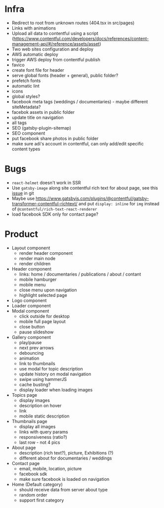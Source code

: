 # Infra

-   Redirect to root from unknown routes (404.tsx in src/pages)
-   Links with animations
-   Upload all data to contentful using a script (https://www.contentful.com/developers/docs/references/content-management-api/#/reference/assets/asset)
-   Two web sites configuration and deploy
-   AWS automatic deploy
-   trigger AWS deploy from contentful publish
-   favico
-   create font file for header
-   serve global fonts (header + general), public folder?
-   prefetch fonts
-   automatic lint
-   icons
-   global styles?
-   facebook meta tags (weddings / documentaries) - maybe different siteMetadata?
-   facebok assets in public folder
-   update title on navigation
-   all <head/> tags
-   SEO (gatsby-plugin-sitemap)
-   SEO component
-   put facebook share photos in public folder
-   make sure adi's account in contentful, can only add/edit specific content types

# Bugs

-   `react-helmet` doesn't work in SSR
-   Use `gatsby-image` along site contentful rich text for about page, see this [issue](https://github.com/contentful/rich-text/issues/70) in git
-   Maybe use https://www.gatsbyjs.com/plugins/@contentful/gatsby-transformer-contentful-richtext/ and put `display: inline` for `img` instead of `@contentful/rich-text-react-renderer`
-   load facebook SDK only for contact page?

# Product

-   Layout component
    -   render header component
    -   render main node
    -   render children
-   Header component
    -   links: home / documentaries / publications / about / contant
    -   mobile hamburger
    -   mobile menu
    -   close menu upon navigation
    -   highlight selected page
-   Logo component
-   Loader component
-   Modal component
    -   click outside for desktop
    -   mobile full page layout
    -   close button
    -   pause slideshow
-   Gallery component
    -   play/pause
    -   next prev arrows
    -   debouncing
    -   animation
    -   link to thumbnails
    -   use modal for topic description
    -   update history on modal navigation
    -   swipe using hammerJS
    -   cache busting?
    -   display loader when loading images
-   Topics page
    -   display images
    -   description on hover
    -   link
    -   mobile static description
-   Thumbnails page
    -   display all images
    -   links with query params
    -   responsiveness (ratio?)
    -   last row - not 4 pics
-   About page
    -   description (rich text?), picture, Exhibitions (?)
    -   different about for documentaries / weddings
-   Contact page
    -   email, mobile, location, picture
    -   facebook sdk
    -   make sure facebook is loaded on navigation
-   Home (Default category)
    -   should receive data from server about type
    -   random order
    -   support first category
